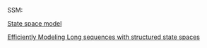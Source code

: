 

SSM: 

[State space model](http://www.scholarpedia.org/article/State_space_model#:~:text=State%20space%20model%20(SSM)%20refers,be%20either%20continuous%20or%20discrete.)

[Efficiently Modeling Long sequences with structured state spaces](https://arxiv.org/pdf/2111.00396.pdf)





